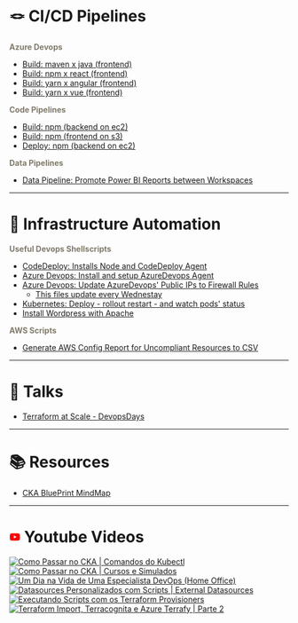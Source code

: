 
# 🪢 CI/CD Pipelines

<strong><font color="#807a6b"> Azure Devops </font></strong>
- [Build: maven x java (frontend)](/AzureDevops/azdevops_build_maven_java_backend.yml)
- [Build: npm x react (frontend)](/AzureDevops/azdevops_build_npm_react_frontend.yml)
- [Build: yarn x angular (frontend)](/AzureDevops/azdevops_build_yarn_angular_frontend.yml)
- [Build: yarn x vue (frontend)](/AzureDevops/azdevops_build_yarn_vue_frontend.yml)


<strong><font color="#807a6b"> Code Pipelines </font></strong>
- [Build: npm (backend on ec2)](/CodePipelines/codepipelines_build_npm_backend_ec2_buildspec.yml)
- [Build: npm (frontend on s3)](/CodePipelines/codepipelines_build_npm_frontend_s3_buildspec.yml)
- [Deploy: npm (backend on ec2)](/CodePipelines/codepipelines_deploy_ec2_appspec_scripts/codepipelines_deploy_npm_backend_ec2_appspec.yml)

<strong><font color="#807a6b"> Data Pipelines </font></strong>
- [Data Pipeline: Promote Power BI Reports between Workspaces](/DataPipelines/powerbi_reports_promotion.ps1)

---
# 🔧 Infrastructure Automation

<strong><font color="#807a6b"> Useful Devops Shellscripts</font></strong>
- [CodeDeploy: Installs Node and CodeDeploy Agent](/UsefulDevopsShellScripts/ec2_userdata_codedeploy_interpreter.sh)
- [Azure Devops: Install and setup AzureDevops Agent](/UsefulDevopsShellScripts/azuredevops_agent_setup.sh)
- [Azure Devops: Update AzureDevops' Public IPs to Firewall Rules](/UsefulDevopsShellScripts/azuredevops_public_ips_grabber.sh)
   - [This files update every Wednestay](https://github.com/pedrosaxu/devops-templates/tree/main/UsefulDevopsShellScripts/azuredevops_public_ips)
- [Kubernetes: Deploy - rollout restart - and watch pods' status](/UsefulDevopsShellScripts/kubernetes_deployment_watcher.sh)
- [Install Wordpress with Apache](/UsefulDevopsShellScripts/wordpress_apache_setup.sh)

<strong><font color="#807a6b">AWS Scripts</font></strong>
- [Generate AWS Config Report for Uncompliant Resources to CSV](/AWS/aws_config.py)

---
# 🎤 Talks
- [Terraform at Scale - DevopsDays](/TerraformAtScale)

---
# 📚 Resources
- [CKA BluePrint MindMap](/HowToAceCKA/CKABluePrintMindMap.png)

---

# <img src=".github/images/youtube.png" alt="youtube" width="20"> Youtube Videos 
<!-- BEGIN YOUTUBE-CARDS -->
[![Como Passar no CKA | Comandos do Kubectl](https://ytcards.demolab.com/?id=ZXjczVsgBWc&title=Como+Passar+no+CKA+%7C+Comandos+do+Kubectl&lang=en&timestamp=1713708021&background_color=%230d1117&title_color=%23ffffff&stats_color=%23dedede&max_title_lines=1&width=250&border_radius=5&duration=781 "Como Passar no CKA | Comandos do Kubectl")](https://www.youtube.com/watch?v=ZXjczVsgBWc)
[![Como Passar no CKA | Cursos e Simulados](https://ytcards.demolab.com/?id=BKhg7wEPq40&title=Como+Passar+no+CKA+%7C+Cursos+e+Simulados&lang=en&timestamp=1713182409&background_color=%230d1117&title_color=%23ffffff&stats_color=%23dedede&max_title_lines=1&width=250&border_radius=5&duration=1431 "Como Passar no CKA | Cursos e Simulados")](https://www.youtube.com/watch?v=BKhg7wEPq40)
[![Um Dia na Vida de Uma Especialista DevOps (Home Office)](https://ytcards.demolab.com/?id=rlwtjkvmwkE&title=Um+Dia+na+Vida+de+Uma+Especialista+DevOps+%28Home+Office%29&lang=en&timestamp=1712791814&background_color=%230d1117&title_color=%23ffffff&stats_color=%23dedede&max_title_lines=1&width=250&border_radius=5&duration=1218 "Um Dia na Vida de Uma Especialista DevOps (Home Office)")](https://www.youtube.com/watch?v=rlwtjkvmwkE)
[![Datasources Personalizados com Scripts | External Datasources](https://ytcards.demolab.com/?id=ssVp6WzAyTE&title=Datasources+Personalizados+com+Scripts+%7C+External+Datasources&lang=en&timestamp=1680958840&background_color=%230d1117&title_color=%23ffffff&stats_color=%23dedede&max_title_lines=1&width=250&border_radius=5&duration=1653 "Datasources Personalizados com Scripts | External Datasources")](https://www.youtube.com/watch?v=ssVp6WzAyTE)
[![Executando Scripts com os Terraform Provisioners](https://ytcards.demolab.com/?id=3GdaA4Lthag&title=Executando+Scripts+com+os+Terraform+Provisioners&lang=en&timestamp=1677585610&background_color=%230d1117&title_color=%23ffffff&stats_color=%23dedede&max_title_lines=1&width=250&border_radius=5&duration=1117 "Executando Scripts com os Terraform Provisioners")](https://www.youtube.com/watch?v=3GdaA4Lthag)
[![Terraform Import, Terracognita e Azure Terrafy | Parte 2](https://ytcards.demolab.com/?id=BMj9_CH1yFs&title=Terraform+Import%2C+Terracognita+e+Azure+Terrafy+%7C+Parte+2&lang=en&timestamp=1670337004&background_color=%230d1117&title_color=%23ffffff&stats_color=%23dedede&max_title_lines=1&width=250&border_radius=5&duration=1855 "Terraform Import, Terracognita e Azure Terrafy | Parte 2")](https://www.youtube.com/watch?v=BMj9_CH1yFs)
<!-- END YOUTUBE-CARDS -->
